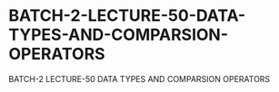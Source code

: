 # BATCH-2-LECTURE-50-DATA-TYPES-AND-COMPARSION-OPERATORS
BATCH-2 LECTURE-50 DATA TYPES AND COMPARSION OPERATORS
